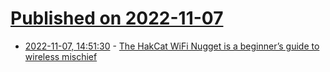 # [Published on 2022-11-07](index.md)

* [2022-11-07, 14:51:30](https://news.ycombinator.com/item?id=33506491) - [The HakCat WiFi Nugget is a beginner’s guide to wireless mischief](https://www.theverge.com/23438967/hakcat-wifi-nugget-hacking-open-source-hak5)
